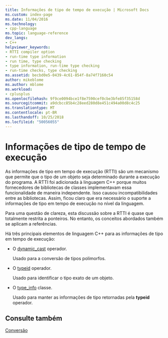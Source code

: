 ```yaml
---
title: Informações de tipo de tempo de execução | Microsoft Docs
ms.custom: index-page
ms.date: 11/04/2016
ms.technology:
- cpp-language
ms.topic: language-reference
dev_langs:
- C++
helpviewer_keywords:
- RTTI compiler option
- run-time type information
- run time, type checking
- type information, run-time type checking
- run-time checks, type checking
ms.assetid: becbd0e5-0439-4c61-854f-8a74f7160c54
author: mikeblome
ms.author: mblome
ms.workload:
- cplusplus
ms.openlocfilehash: 9f9ce0094bce1f8e7590cef0cbe3bfe85f35158d
ms.sourcegitcommit: a9dcbcc85b4c28eed280d8e451c494a00d8c4c25
ms.translationtype: MT
ms.contentlocale: pt-BR
ms.lasthandoff: 10/25/2018
ms.locfileid: "50056055"
---
```

# <a name="run-time-type-information"></a>Informações de tipo de tempo de execução

As informações de tipo em tempo de execução (RTTI) são um mecanismo que permite que o tipo de um objeto seja determinado durante a execução do programa. A RTTI foi adicionada à linguagem C++ porque muitos fornecedores de bibliotecas de classes implementavam essa funcionalidade de maneira independente. Isso causou incompatibilidades entre as bibliotecas. Assim, ficou claro que era necessário o suporte a informações de tipo em tempo de execução no nível da linguagem.

Para uma questão de clareza, esta discussão sobre a RTTI é quase que totalmente restrita a ponteiros. No entanto, os conceitos abordados também se aplicam a referências.

Há três principais elementos de linguagem C++ para as informações de tipo em tempo de execução:

- O [dynamic_cast](../cpp/dynamic-cast-operator.md) operador.

   Usado para a conversão de tipos polimorfos.

- O [typeid](../cpp/typeid-operator.md) operador.

   Usado para identificar o tipo exato de um objeto.

- O [type_info](../cpp/type-info-class.md) classe.

   Usado para manter as informações de tipo retornadas pela **typeid** operador.

## <a name="see-also"></a>Consulte também

[Conversão](../cpp/casting.md)